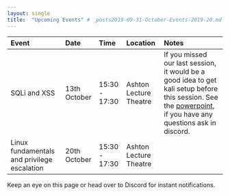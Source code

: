 ```yaml
---
layout: single
title:  "Upcoming Events" # _posts2019-09-31-October-Events-2019-20.md 
---
```

| Event | Date | Time | Location | Notes
|:-----------------|:----------|:-----------|:-----------|:-----------|
| SQLi and XSS | 13th October | 15:30 - 17:30 | Ashton Lecture Theatre | If you missed our last session, it would be a good idea to get kali setup before this session. See the [powerpoint](/assets/pdf/command_inject.pdf), if you have any questions ask in discord. |
| Linux fundamentals and privilege escalation | 20th October | 15:30 - 17:30 | Ashton Lecture Theatre | |

Keep an eye on this page or head over to Discord for instant notifications.

[youtube]: https://www.youtube.com/channel/UC169slOS_gIHFihYm6TLBEA "UOL CyberSoc"
